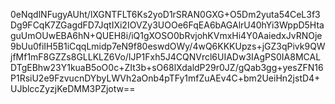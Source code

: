 0eNqdlNFugyAUht/lXGNTFLT6Ks2yoD1rSRAN0GXG+O5Dm2yuta54CeL3f3Dg9FCqK7ZGagdFD7JqtIXi2IOVZy3UOOe6FqEA6bAGAlrU40hYi3WppD5HtaguUmOUwEBA6hN+QUEH8i/iQ1gXOSO0bRvjohKVmxHi4Y0AaiedxJvRNOje9bUu0fiIH5B1iCqqLmidp7eN9f80eswdOWy/4wQ6KKKUpzs+jGZ3qPivk9QWjfMf1mF8GZZs8GLLKLZ6Vo/IJP1Fxh5J4CQNVrcl6UIADw3IAgPS0IA8MCALDTgEBhw23Y1kuaB5oO0c+ZIt3b+sO68lXdaldP29r0JZ/gQab3gg+yesZFN16P1RsiU2e9FzvucnDYbyLWVh2aOnb4pTFy1mfZuAEv4C+bm2UeiHn2jstD4+UJblccZyzjKeDMM3PZjotw==
